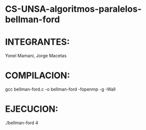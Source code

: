 


# CS-UNSA-algoritmos-paralelos-bellman-ford



# 	INTEGRANTES: 
Yonel Mamani, 
Jorge Macetas

#	COMPILACION:	
gcc bellman-ford.c -o bellman-ford -fopenmp -g -Wall 
# EJECUCION:
./bellman-ford 4

